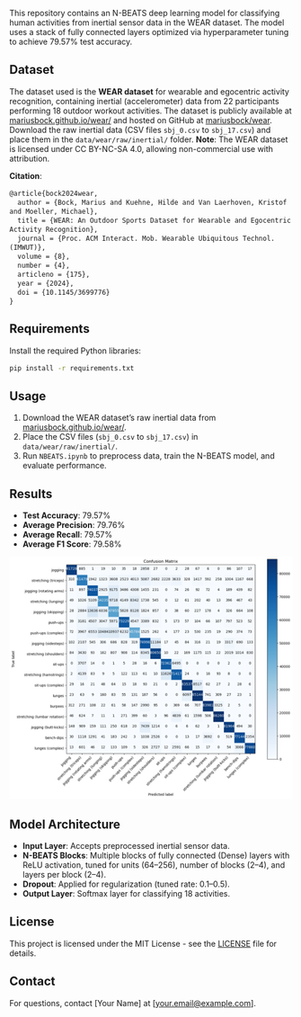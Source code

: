  This repository contains an N-BEATS deep learning model for classifying human activities from inertial sensor data in the WEAR dataset. The model uses a stack of fully connected layers optimized via hyperparameter tuning to achieve 79.57% test accuracy.

 ## Dataset
 The dataset used is the **WEAR dataset** for wearable and egocentric activity recognition, containing inertial (accelerometer) data from 22 participants performing 18 outdoor workout activities. The dataset is publicly available at [mariusbock.github.io/wear/](https://mariusbock.github.io/wear/) and hosted on GitHub at [mariusbock/wear](https://github.com/mariusbock/wear). Download the raw inertial data (CSV files `sbj_0.csv` to `sbj_17.csv`) and place them in the `data/wear/raw/inertial/` folder.
 **Note**: The WEAR dataset is licensed under CC BY-NC-SA 4.0, allowing non-commercial use with attribution.

 **Citation**:
 ```
 @article{bock2024wear,
   author = {Bock, Marius and Kuehne, Hilde and Van Laerhoven, Kristof and Moeller, Michael},
   title = {WEAR: An Outdoor Sports Dataset for Wearable and Egocentric Activity Recognition},
   journal = {Proc. ACM Interact. Mob. Wearable Ubiquitous Technol. (IMWUT)},
   volume = {8},
   number = {4},
   articleno = {175},
   year = {2024},
   doi = {10.1145/3699776}
 }
 ```

 ## Requirements
 Install the required Python libraries:
 ```bash
 pip install -r requirements.txt
 ```

 ## Usage
 1. Download the WEAR dataset’s raw inertial data from [mariusbock.github.io/wear/](https://mariusbock.github.io/wear/).
 2. Place the CSV files (`sbj_0.csv` to `sbj_17.csv`) in `data/wear/raw/inertial/`.
 3. Run `NBEATS.ipynb` to preprocess data, train the N-BEATS model, and evaluate performance.

 ## Results
 - **Test Accuracy**: 79.57%
 - **Average Precision**: 79.76%
 - **Average Recall**: 79.57%
 - **Average F1 Score**: 79.58%

 ![Confusion Matrix](confusion_matrix_.png)

 ## Model Architecture
 - **Input Layer**: Accepts preprocessed inertial sensor data.
 - **N-BEATS Blocks**: Multiple blocks of fully connected (Dense) layers with ReLU activation, tuned for units (64–256), number of blocks (2–4), and layers per block (2–4).
 - **Dropout**: Applied for regularization (tuned rate: 0.1–0.5).
 - **Output Layer**: Softmax layer for classifying 18 activities.

 ## License
 This project is licensed under the MIT License - see the [LICENSE](LICENSE) file for details.

 ## Contact
 For questions, contact [Your Name] at [your.email@example.com].
